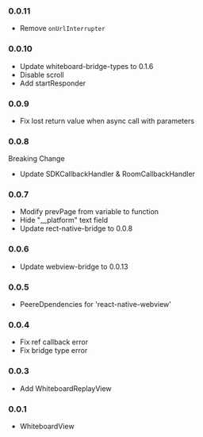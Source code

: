 ### 0.0.11
- Remove `onUrlInterrupter`
### 0.0.10
- Update whiteboard-bridge-types to 0.1.6
- Disable scroll
- Add startResponder
### 0.0.9
- Fix lost return value when async call with parameters
### 0.0.8
Breaking Change
  - Update SDKCallbackHandler & RoomCallbackHandler
### 0.0.7
- Modify prevPage from variable to function
- Hide "__platform" text field
- Update rect-native-bridge to 0.0.8
### 0.0.6
- Update webview-bridge to 0.0.13
### 0.0.5
- PeereDpendencies for 'react-native-webview'
### 0.0.4
- Fix ref callback error
- Fix bridge type error
### 0.0.3
- Add WhiteboardReplayView
### 0.0.1
- WhiteboardView